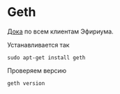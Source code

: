 # Geth

[Дока](https://ethdocs.org/en/latest/ethereum-clients/choosing-a-client.html) по всем клиентам Эфириума.

Устанавливается так
```
sudo apt-get install geth
```
Проверяем версию
```
geth version
```